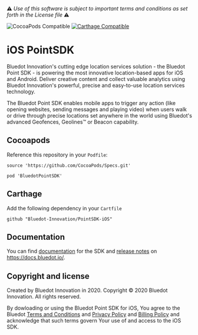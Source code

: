 :warning: *Use of this software is subject to important terms and conditions as set forth in the License file* :warning:

![CocoaPods Compatible](https://img.shields.io/cocoapods/v/BluedotPointSDK.svg)
[![Carthage Compatible](https://img.shields.io/badge/Carthage-compatible-4BC51D.svg?style=flat)](https://github.com/Carthage/Carthage)

# iOS PointSDK
Bluedot Innovation's cutting edge location services solution - the Bluedot Point SDK - is powering the most innovative location-based apps for iOS and Android. Deliver creative content and collect valuable analytics using Bluedot Innovation's powerful, precise and easy-to-use location services technology.

The Bluedot Point SDK enables mobile apps to trigger any action (like opening websites, sending messages and playing video) when users walk or drive through precise locations set anywhere in the world using Bluedot's advanced Geofences, Geolines™ or Beacon capability.

## Cocoapods

Reference this repository in your `Podfile`:

```
source 'https://github.com/CocoaPods/Specs.git'

pod 'BluedotPointSDK'
```

## Carthage

Add the following dependency in your `Cartfile`
```
github "Bluedot-Innovation/PointSDK-iOS"
```

## Documentation

You can find [documentation](https://docs.bluedot.io/ios-sdk/) for the SDK and [release notes](https://docs.bluedot.io/version-release-notes/) on https://docs.bluedot.io/.

## Copyright and license

Created by Bluedot Innovation in 2020.
Copyright © 2020 Bluedot Innovation. All rights reserved.

By dowloading or using the Bluedot Point SDK for iOS, You agree to the Bluedot [Terms and Conditions](https://bluedot.io/agreements/#terms)
and [Privacy Policy](https://bluedot.io/agreements/#privacy)
and [Billing Policy](https://bluedot.io/agreements/#billing)
and acknowledge that such terms govern Your use of and access to the iOS SDK.
